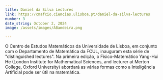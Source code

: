 ```yaml
---
title: Daniel da Silva Lectures
link: https://cmafcio.ciencias.ulisboa.pt/daniel-da-silva-lectures
number: 3
date_string: October 2, 2024
image: /assets/images/ABandeira.png

---
```

O Centro de Estudos Matemáticos da Universidade de Lisboa, em conjunto com o Departamento de Matemática da FCUL, 
inauguram esta série de "distinguished lectures". Na primeira edição, o Físico-Matemático Yang-Hui He (London Institute for Mathematical Sciences, and lecturer at Merton College, Oxford University) 
abordará as várias formas como a Inteligência Artificial pode ser útil na matemática.

